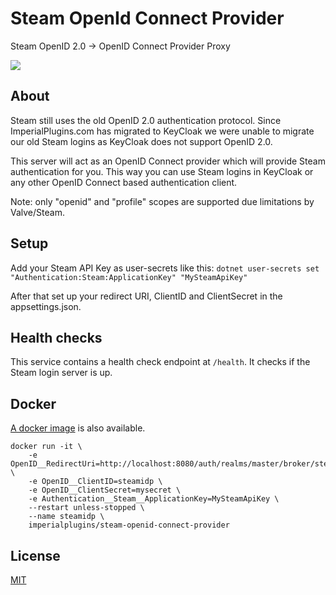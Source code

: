 # Steam OpenId Connect Provider
Steam OpenID 2.0 -> OpenID Connect Provider Proxy

![](https://github.com/neothor/steam-openid-connect-provider/workflows/Docker%20Image%20CI/badge.svg)

## About
Steam still uses the old OpenID 2.0 authentication protocol. Since ImperialPlugins.com has migrated to KeyCloak we were unable to migrate our old Steam logins as KeyCloak does not support OpenID 2.0.

This server will act as an OpenID Connect provider which will provide Steam authentication for you. This way you can use Steam logins in KeyCloak or any other OpenID Connect based authentication client. 

Note: only "openid" and "profile" scopes are supported due limitations by Valve/Steam.

## Setup
Add your Steam API Key as user-secrets like this:
`dotnet user-secrets set "Authentication:Steam:ApplicationKey" "MySteamApiKey"`

After that set up your redirect URI, ClientID and ClientSecret in the appsettings.json.

## Health checks
This service contains a health check endpoint at `/health`. It checks if the Steam login server is up.

## Docker
[A docker image](https://hub.docker.com/r/neothor/steam-open-id) is also available.

```
docker run -it \
    -e OpenID__RedirectUri=http://localhost:8080/auth/realms/master/broker/steam/endpoint \
    -e OpenID__ClientID=steamidp \ 
    -e OpenID__ClientSecret=mysecret \
	-e Authentication__Steam__ApplicationKey=MySteamApiKey \
    --restart unless-stopped \
    --name steamidp \
    imperialplugins/steam-openid-connect-provider
```
## License
[MIT](https://github.com/ImperialPlugins/steam-openid-connect-provider/blob/master/LICENSE)
